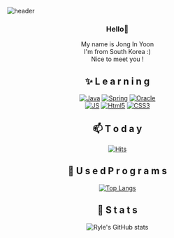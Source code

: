 <!--
**bellpp93/bellpp93** is a ✨ _special_ ✨ repository because its `README.md` (this file) appears on your GitHub profile.

Here are some ideas to get you started:

- 🔭 I’m currently working on ...
- 🌱 I’m currently learning ...
- 👯 I’m looking to collaborate on ...
- 🤔 I’m looking for help with ...
- 💬 Ask me about ...
- 📫 How to reach me: ...
- 😄 Pronouns: ...
- ⚡ Fun fact: ...
-->
![header](https://capsule-render.vercel.app/api?type=waving&color=auto&height=300&section=header&text=Ryle's%20CodeWolrd&fontSize=70)

<div align=center>

### Hello👋
  My name is Jong In Yoon<br>
  I'm from South Korea :)<br>
  Nice to meet you !

<div align=center>

  ## ✨ L e a r n i n g
  
  [![Java](https://img.shields.io/badge/Java-007396?style=flat-square&logo=Java&logoColor=white)](github.com/bellpp93/TODO-List)
  [![Spring](https://img.shields.io/badge/Spring-6DB33F?style=flat-square&logo=Spring&logoColor=white)](github.com/bellpp93/TODO-List)
  [![Oracle](https://img.shields.io/badge/Oracle-F80000?style=flat-square&logo=Oracle&logoColor=white)](github.com/bellpp93/TODO-List)<br>
  [![JS](https://img.shields.io/badge/JavaScript-F7DF1E?style=flat-square&logo=JavaScript&logoColor=black)](github.com/bellpp93/TODO-List)
  [![Html5](https://img.shields.io/badge/Html-E34F26?style=flat-square&logo=Html5&logoColor=white)](github.com/bellpp93/TODO-List)
  [![CSS3](https://img.shields.io/badge/CSS-1572B6?style=flat-square&logo=CSS3&logoColor=white)](github.com/bellpp93/TODO-List)
  
<div align=center>
  
  ## 📫 T o d a y
  
  [![Hits](https://hits.seeyoufarm.com/api/count/incr/badge.svg?url=https%3A%2F%2Fgithub.com%2Fbellpp93&count_bg=%23E03636&title_bg=%23555555&icon=&icon_color=%23E7E7E7&title=hits&edge_flat=false)](https://hits.seeyoufarm.com)

<div align=center>
  
  ## 🔭 U s e d P r o g r a m s
  
  [![Top Langs](https://github-readme-stats.vercel.app/api/top-langs/?username=bellpp93&layout=compact&theme=material-palenight)](https://github.com/bellpp93/github-readme-stats)
  
<div align=center>
  
  ## 🌱 S t a t s
  
  ![Ryle's GitHub stats](https://github-readme-stats.vercel.app/api?username=bellpp93&show_icons=true&theme=material-palenight)
  
